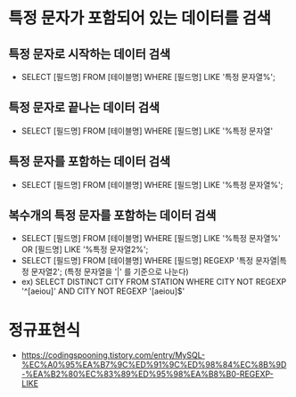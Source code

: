 # 특정 문자가 포함되어 있는 데이터를 검색

## 특정 문자로 시작하는 데이터 검색
* SELECT [필드명] FROM [테이블명] WHERE [필드명] LIKE '특정 문자열%';

## 특정 문자로 끝나는 데이터 검색
* SELECT [필드명] FROM [테이블명] WHERE [필드명] LIKE '%특정 문자열'

## 특정 문자를 포함하는 데이터 검색
* SELECT [필드명] FROM [테이블명] WHERE [필드명] LIKE '%특정 문자열%';

## 복수개의 특정 문자를 포함하는 데이터 검색 
* SELECT [필드명] FROM [테이블명] WHERE [필드명] LIKE '%특정 문자열%' OR [필드명] LIKE '%특정 문자열2%';
* SELECT [필드명] FROM [테이블명] WHERE [필드명] REGEXP '특정 문자열|특정 문자열2'; (특정 문자열을 '|' 를 기준으로 나눈다)
* ex) SELECT DISTINCT CITY FROM STATION WHERE CITY NOT REGEXP '^[aeiou]' AND CITY NOT REGEXP '[aeiou]$'

# 정규표현식 
* https://codingspooning.tistory.com/entry/MySQL-%EC%A0%95%EA%B7%9C%ED%91%9C%ED%98%84%EC%8B%9D-%EA%B2%80%EC%83%89%ED%95%98%EA%B8%B0-REGEXP-LIKE


